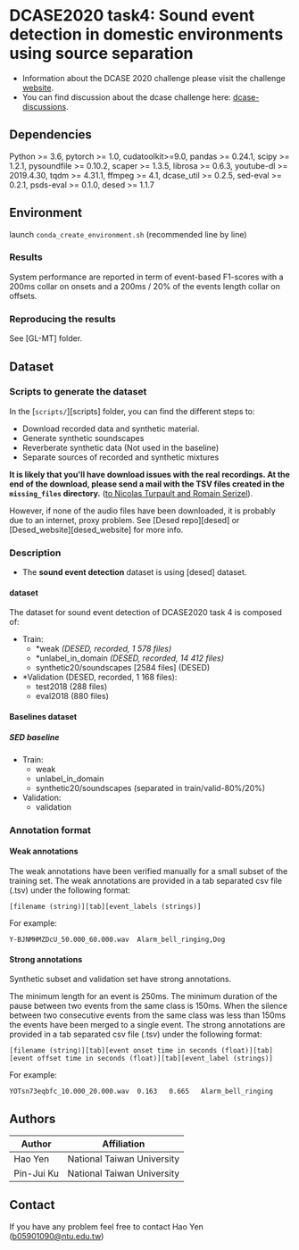 # DCASE2020 task4: Sound event detection in domestic environments using source separation

- Information about the DCASE 2020 challenge please visit the challenge [website].
- You can find discussion about the dcase challenge here: [dcase-discussions]. 

## Dependencies

Python >= 3.6, pytorch >= 1.0, cudatoolkit>=9.0, pandas >= 0.24.1, scipy >= 1.2.1, pysoundfile >= 0.10.2,
scaper >= 1.3.5, librosa >= 0.6.3, youtube-dl >= 2019.4.30, tqdm >= 4.31.1, ffmpeg >= 4.1, 
dcase_util >= 0.2.5, sed-eval >= 0.2.1, psds-eval >= 0.1.0, desed >= 1.1.7

## Environment

launch `conda_create_environment.sh` (recommended line by line)

### Results

System performance are reported in term of event-based F1-scores
with a 200ms collar on onsets and a 200ms / 20% of the events length collar on offsets.

### Reproducing the results
See [GL-MT] folder.

## Dataset

### Scripts to generate the dataset

In the [`scripts/`][scripts] folder, you can find the different steps to:
- Download recorded data and synthetic material.
- Generate synthetic soundscapes
- Reverberate synthetic data (Not used in the baseline)
- Separate sources of recorded and synthetic mixtures 


**It is likely that you'll have download issues with the real recordings.
At the end of the download, please send a mail with the TSV files
created in the `missing_files` directory.** ([to Nicolas Turpault and Romain Serizel](#contact)).

However, if none of the audio files have been downloaded, it is probably due to an internet, proxy problem.
See [Desed repo][desed] or [Desed_website][desed_website] for more info.

### Description
- The **sound event detection** dataset is using [desed] dataset.

#### dataset
The dataset for sound event detection of DCASE2020 task 4 is composed of:
- Train:
	- *weak *(DESED, recorded, 1 578 files)*
	- *unlabel_in_domain *(DESED, recorded, 14 412 files)*
	- synthetic20/soundscapes [2584 files] (DESED)
- *Validation (DESED, recorded, 1 168 files):
	- test2018 (288 files)
	- eval2018 (880 files)


#### Baselines dataset
##### SED baseline
- Train:
	- weak
	- unlabel_in_domain
	- synthetic20/soundscapes (separated in train/valid-80%/20%)
- Validation:
	- validation


### Annotation format

#### Weak annotations
The weak annotations have been verified manually for a small subset of the training set. 
The weak annotations are provided in a tab separated csv file (.tsv) under the following format:

```
[filename (string)][tab][event_labels (strings)]
```
For example:
```
Y-BJNMHMZDcU_50.000_60.000.wav	Alarm_bell_ringing,Dog
```

#### Strong annotations
Synthetic subset and validation set have strong annotations.

The minimum length for an event is 250ms. The minimum duration of the pause between two events from the same class 
is 150ms. 
When the silence between two consecutive events from the same class was less than 150ms the events have been merged 
to a single event.
The strong annotations are provided in a tab separated csv file (.tsv) under the following format:

```
[filename (string)][tab][event onset time in seconds (float)][tab][event offset time in seconds (float)][tab][event_label (strings)]
```
For example:

```
YOTsn73eqbfc_10.000_20.000.wav	0.163	0.665	Alarm_bell_ringing
```


## Authors

|Author                 | Affiliation                |
|-----------------------|---------------             |
|Hao Yen                | National Taiwan University |
|Pin-Jui Ku             | National Taiwan University |

## Contact
If you have any problem feel free to contact Hao Yen (b05901090@ntu.edu.tw) 

[dcase2019-task4]: http://dcase.community/challenge2019/task-sound-event-detection-in-domestic-environments
[dcase-discussions]: https://groups.google.com/forum/#!forum/dcase-discussions
[website]: http://dcase.community/challenge2020/
